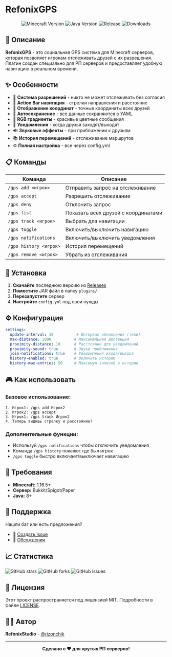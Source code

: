 # RefonixGPS

<div align="center">
  <img src="https://img.shields.io/badge/Minecraft-1.16.5-green?style=for-the-badge" alt="Minecraft Version">
  <img src="https://img.shields.io/badge/Java-8+-orange?style=for-the-badge" alt="Java Version">
  <img src="https://img.shields.io/github/v/release/yourusername/RefonixGPS?style=for-the-badge" alt="Release">
  <img src="https://img.shields.io/github/downloads/yourusername/RefonixGPS/total?style=for-the-badge" alt="Downloads">
</div>

## 🎯 Описание

**RefonixGPS** - это социальная GPS система для Minecraft серверов, которая позволяет игрокам отслеживать друзей с их разрешения. Плагин создан специально для РП серверов и предоставляет удобную навигацию в реальном времени.

## ✨ Особенности

- 🔐 **Система разрешений** - никто не может отслеживать без согласия
- 🧭 **Action Bar навигация** - стрелки направления и расстояние
- 📍 **Отображение координат** - точные координаты всех друзей
- 💾 **Автосохранение** - все данные сохраняются в YAML
- 🎨 **RGB градиенты** - красивые цветные сообщения
- 🔔 **Уведомления** - когда друзья заходят/выходят
- 🔊 **Звуковые эффекты** - при приближении к друзьям
- 📚 **История перемещений** - отслеживание маршрутов
- ⚙️ **Полная настройка** - все через config.yml

## 📋 Команды

| Команда | Описание |
|---------|----------|
| `/gps add <игрок>` | Отправить запрос на отслеживание |
| `/gps accept` | Разрешить отслеживание |
| `/gps deny` | Отклонить запрос |
| `/gps list` | Показать всех друзей с координатами |
| `/gps track <игрок>` | Выбрать для навигации |
| `/gps toggle` | Включить/выключить навигацию |
| `/gps notifications` | Включить/выключить уведомления |
| `/gps history <игрок>` | История перемещений |
| `/gps remove <игрок>` | Убрать из отслеживания |

## 🚀 Установка

1. **Скачайте** последнюю версию из [Releases](https://github.com/yourusername/RefonixGPS/releases)
2. **Поместите** JAR файл в папку `plugins/`
3. **Перезапустите** сервер
4. **Настройте** `config.yml` под свои нужды

## ⚙️ Конфигурация

```yaml
settings:
  update-interval: 10          # Интервал обновления (тики)
  max-distance: 1000          # Максимальная дистанция
  proximity-distance: 10      # Расстояние для уведомлений
  proximity-sound: true       # Звуки приближения
  join-notifications: true    # Уведомления входа/выхода
  history-enabled: true       # Включить историю
  history-max-entries: 50     # Максимум записей в истории
```

## 🎮 Как использовать

### Базовое использование:
```
1. Игрок1: /gps add Игрок2
2. Игрок2: /gps accept
3. Игрок1: /gps track Игрок2
4. Теперь видишь стрелку и расстояние!
```

### Дополнительные функции:
- Используй `/gps notifications` чтобы отключить уведомления
- Команда `/gps history` покажет где был игрок
- `/gps toggle` быстро включает/выключает навигацию

## 🔧 Требования

- **Minecraft:** 1.16.5+
- **Сервер:** Bukkit/Spigot/Paper
- **Java:** 8+

## 🤝 Поддержка

Нашли баг или есть предложения? 

- 🐛 [Создать Issue](https://github.com/r1zonchik/RefonixGPS/issues)
- 💬 [Обсуждения](https://github.com/r1zonchik/RefonixGPS/discussions)

## 📈 Статистика

![GitHub stars](https://img.shields.io/github/stars/r1zonchik/RefonixGPS?style=social)
![GitHub forks](https://img.shields.io/github/forks/r1zonchik/RefonixGPS?style=social)
![GitHub issues](https://img.shields.io/github/issues/r1zonchik/RefonixGPS)

## 📄 Лицензия

Этот проект распространяется под лицензией MIT. Подробности в файле [LICENSE](LICENSE).

## 👨‍💻 Автор

**RefonixStudio** - [@rizonchik](https://github.com/r1zonchik)

---

<div align="center">
  <b>Сделано с ❤️ для крутых РП серверов!</b>
</div>
